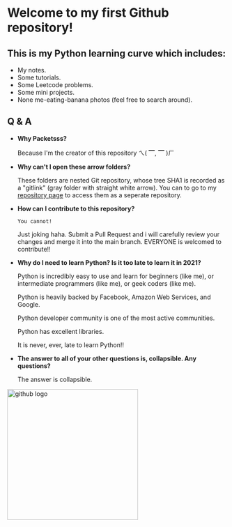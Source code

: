 # Welcome to my first Github repository!
## This is my Python learning curve which includes:
- My notes.
- Some tutorials.
- Some Leetcode problems.
- Some mini projects.
- None me-eating-banana photos (feel free to search around).
## Q & A
- **Why Packetsss?**

  Because I'm the creator of this repository ㄟ( ▔, ▔ )ㄏ

- **Why can't I open these arrow folders?**

  These folders are nested Git repository, whose tree SHA1 is recorded as a "gitlink" (gray folder with straight white arrow). You can to go to my [repository page](https://github.com/packetsss?tab=repositories) to access them as a seperate repository.
- **How can I contribute to this repository?**

  `You cannot!`

  Just joking haha. Submit a Pull Request and i will carefully review your changes and merge it into the main branch. EVERYONE is welcomed to contribute!!
- **Why do I need to learn Python? Is it too late to learn it in 2021?**


  Python is incredibly easy to use and learn for beginners (like me), or intermediate programmers (like me), or geek coders (like me).

  Python is heavily backed by Facebook, Amazon Web Services, and Google.

  Python developer community is one of the most active communities.

  Python has excellent libraries.

  It is never, ever, late to learn Python!!

- **The answer to all of your other questions is, collapsible. Any questions?**

  The answer is collapsible.


[<img src="https://i.redd.it/xabtzssplot41.jpg" alt="github logo" width="300">](https://github.com/packetsss)
